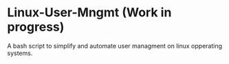 # Linux-User-Mngmt (Work in progress) 
A bash script to simplify and automate user managment on linux opperating systems.
